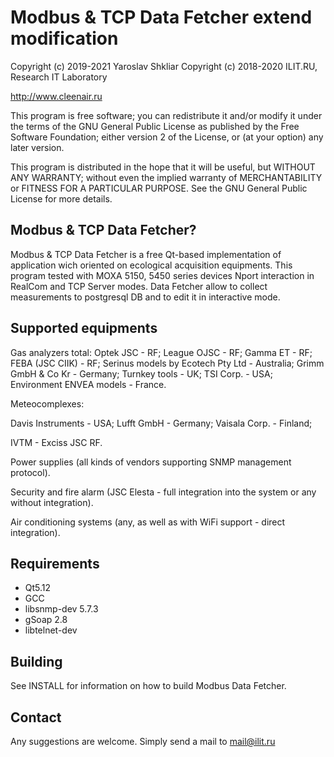 Modbus & TCP Data Fetcher extend modification
==========
Copyright (c) 2019-2021 Yaroslav Shkliar
Copyright (c) 2018-2020 ILIT.RU, Research IT Laboratory 

http://www.cleenair.ru

This program is free software; you can redistribute it and/or modify 
it under the terms of the GNU General Public License as published by the
Free Software Foundation; either version 2 of the License, or (at your option)
any later version.

This program is distributed in the hope that it will be useful, but
WITHOUT ANY WARRANTY; without even the implied warranty of MERCHANTABILITY or
FITNESS FOR A PARTICULAR PURPOSE.  See the GNU General Public License for more
details.


Modbus & TCP Data Fetcher?
----------------

Modbus & TCP Data Fetcher is a free Qt-based implementation of application wich oriented on ecological acquisition equipments.
This program tested with MOXA 5150, 5450 series devices Nport interaction in RealCom and TCP Server modes. Data Fetcher allow to collect measurements to postgresql DB and to edit it in interactive mode.


Supported equipments
--------------------

Gas analyzers total:
Optek JSC - RF;
League OJSC - RF;
Gamma ET - RF;
FEBA (JSC CIIK) - RF;
Serinus models by Ecotech Pty Ltd - Australia;
Grimm GmbH & Co Kr - Germany;
Turnkey tools - UK;
TSI Corp. - USA;
Environment ENVEA models - France.

Meteocomplexes:

Davis Instruments - USA;
Lufft GmbH - Germany;
Vaisala Corp. - Finland;

IVTM - Exciss JSC RF.

Power supplies (all kinds of vendors supporting SNMP management protocol).

Security and fire alarm (JSC Elesta - full integration into the system or any without integration).

Air conditioning systems (any, as well as with WiFi support - direct integration).


Requirements
------------

* Qt5.12
* GCC
* libsnmp-dev 5.7.3
* gSoap 2.8
* libtelnet-dev

Building
--------

See INSTALL for information on how to build Modbus Data Fetcher.

Contact
-------

Any suggestions are welcome. Simply send a mail to
mail@ilit.ru

